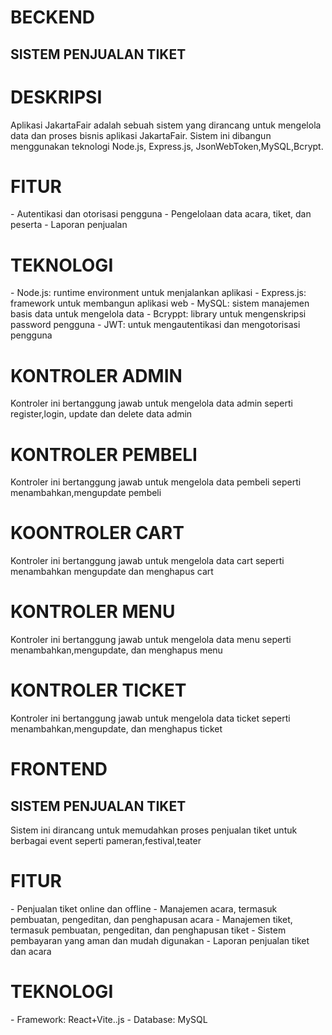 <H1>BECKEND</H1>

<H2>SISTEM PENJUALAN TIKET</H2>

<H1>DESKRIPSI</H1>
<p>Aplikasi JakartaFair adalah sebuah sistem yang dirancang untuk mengelola data dan proses bisnis aplikasi JakartaFair. Sistem ini dibangun menggunakan teknologi Node.js, Express.js, JsonWebToken,MySQL,Bcrypt.</p>

<h1>FITUR</h1>
- Autentikasi dan otorisasi pengguna
- Pengelolaan data acara, tiket, dan peserta
- Laporan penjualan

<h1>TEKNOLOGI</h1>
- Node.js: runtime environment untuk menjalankan aplikasi
- Express.js: framework untuk membangun aplikasi web
- MySQL: sistem manajemen basis data untuk mengelola data
- Bcryppt: library untuk mengenskripsi password pengguna
- JWT: untuk mengautentikasi dan mengotorisasi pengguna


<h1>KONTROLER ADMIN</h1>
Kontroler ini bertanggung jawab untuk mengelola data admin seperti register,login, update dan delete data admin 

<h1>KONTROLER PEMBELI</h1>
Kontroler ini bertanggung jawab untuk mengelola data pembeli seperti menambahkan,mengupdate pembeli

<h1>KOONTROLER CART</h1>
Kontroler ini bertanggung jawab untuk mengelola data cart seperti menambahkan mengupdate dan menghapus cart

<h1>KONTROLER MENU</h1>
Kontroler ini bertanggung jawab untuk mengelola data menu seperti menambahkan,mengupdate, dan menghapus menu 

<h1>KONTROLER TICKET</h1>
Kontroler ini bertanggung jawab untuk mengelola data ticket seperti menambahkan,mengupdate, dan menghapus ticket




<h1>FRONTEND</h1>


<h2>SISTEM PENJUALAN TIKET</h2>
<p>Sistem ini dirancang untuk memudahkan proses penjualan tiket untuk berbagai event seperti pameran,festival,teater</p>

<h1>FITUR</h1>
- Penjualan tiket online dan offline
- Manajemen acara, termasuk pembuatan, pengeditan, dan penghapusan acara
- Manajemen tiket, termasuk pembuatan, pengeditan, dan penghapusan tiket
- Sistem pembayaran yang aman dan mudah digunakan
- Laporan penjualan tiket dan acara

<H1>TEKNOLOGI</H1>
- Framework: React+Vite..js
- Database: MySQL
